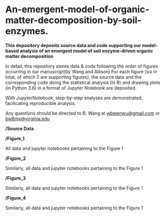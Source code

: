 # An-emergent-model-of-organic-matter-decomposition-by-soil-enzymes.
**This depository deposits source data and code supporting our model-based analysis of an  emergent model of soil enzyme-driven organic matter decomposition**

In detail, this repository stores data & code following the order of figures occurring in our manuscript(by Wang and Allison).For each figure (six in total, of which 2 are supporting figures), the source data and the corresponding code doing the statistical analysis (in R) and drawing plots (in Python 3.6) in a format of Jupyter Notebook are deposited.

With JupyterNotebook, step-by-step analyses are demonstrated, facilicating reproducible analysis.

Any questions should be directed to B. Wang at wbwenwu@gmail.com or bw8my@virginia.edu

**/Source Data**


**/Figure_1**

All data and jupyter notebooks pertaining to the Figure 1

**/Figure_2**

Similarly, all data and jupyter notebooks pertaining to the Figure 1

**/Figure_3**

Similarly, all data and jupyter notebooks pertaining to the Figure 1

**/Figure_4**

Similarly, all data and jupyter notebooks pertaining to the Figure 1
